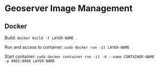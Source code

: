 # Geoserver Image Management

## Docker

Build: `docker build -t LAYER-NAME .`

Run and access to container: `sudo docker run -it LAYER-NAME` 

Start container: `sudo docker container run -it -d --name CONTAINER-NAME -p 8081:8080 LAYER-NAME`

